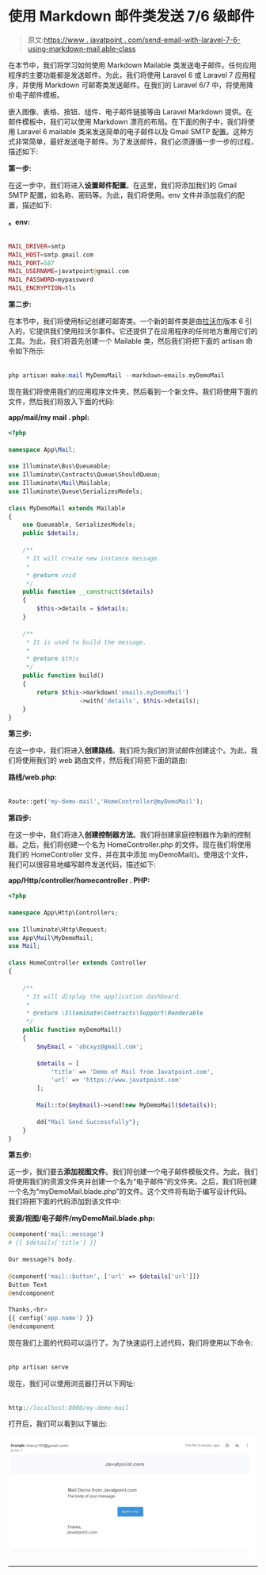 # 使用 Markdown 邮件类发送 7/6 级邮件

> 原文:[https://www . javatpoint . com/send-email-with-laravel-7-6-using-markdown-mail able-class](https://www.javatpoint.com/send-email-with-laravel-7-6-using-markdown-mailable-class)

在本节中，我们将学习如何使用 Markdown Mailable 类发送电子邮件。任何应用程序的主要功能都是发送邮件。为此，我们将使用 Laravel 6 或 Laravel 7 应用程序，并使用 Markdown 可邮寄类发送邮件。在我们的 Laravel 6/7 中，将使用降价电子邮件模板。

嵌入图像、表格、按钮、组件、电子邮件链接等由 Laravel Markdown 提供。在邮件模板中，我们可以使用 Markdown 漂亮的布局。在下面的例子中，我们将使用 Laravel 6 mailable 类来发送简单的电子邮件以及 Gmail SMTP 配置。这种方式非常简单，最好发送电子邮件。为了发送邮件，我们必须遵循一步一步的过程，描述如下:

**第一步:**

在这一步中，我们将进入**设置邮件配置**。在这里，我们将添加我们的 Gmail SMTP 配置，如名称、密码等。为此，我们将使用。env 文件并添加我们的配置，描述如下:

**。env:**

```php

MAIL_DRIVER=smtp
MAIL_HOST=smtp.gmail.com
MAIL_PORT=587
MAIL_USERNAME=javatpoint@gmail.com
MAIL_PASSWORD=mypassword
MAIL_ENCRYPTION=tls

```

**第二步:**

在本节中，我们将使用标记创建可邮寄类。一个新的邮件类是由[拉沃尔](https://www.javatpoint.com/laravel)版本 6 引入的，它提供我们使用拉沃尔事件。它还提供了在应用程序的任何地方重用它们的工具。为此，我们将首先创建一个 Mailable 类，然后我们将把下面的 artisan 命令如下所示:

```php

php artisan make:mail MyDemoMail --markdown=emails.myDemoMail

```

现在我们将使用我们的应用程序文件夹，然后看到一个新文件。我们将使用下面的文件，然后我们将放入下面的代码:

**app/mail/my mail . phpl:**

```php
<?php

namespace App\Mail;

use Illuminate\Bus\Queueable;
use Illuminate\Contracts\Queue\ShouldQueue;
use Illuminate\Mail\Mailable;
use Illuminate\Queue\SerializesModels;

class MyDemoMail extends Mailable
{
    use Queueable, SerializesModels;
    public $details;

    /**
     * It will create new instance message.
     *
     * @return void
     */
    public function __construct($details)
    {
        $this->details = $details;
    }

    /**
     * It is used to build the message.
     *
     * @return $this
     */
    public function build()
    {
        return $this->markdown('emails.myDemoMail')
                    ->with('details', $this->details);
    }
}

```

**第三步:**

在这一步中，我们将进入**创建路线**。我们将为我们的测试邮件创建这个。为此，我们将使用我们的 web 路由文件，然后我们将把下面的路由:

**路线/web.php:**

```php

Route::get('my-demo-mail','HomeController@myDemoMail');

```

**第四步:**

在这一步中，我们将进入**创建控制器方法**。我们将创建家庭控制器作为新的控制器。之后，我们将创建一个名为 HomeController.php 的文件。现在我们将使用我们的 HomeController 文件，并在其中添加 myDemoMail()。使用这个文件，我们可以很容易地编写邮件发送代码，描述如下:

**app/Http/controller/homecontroller . PHP:**

```php
<?php

namespace App\Http\Controllers;

use Illuminate\Http\Request;
use App\Mail\MyDemoMail;
use Mail;

class HomeController extends Controller
{

    /**
     * It will display the application dashboard.
     *
     * @return \Illuminate\Contracts\Support\Renderable
     */
    public function myDemoMail()
    {
        $myEmail = 'abcxyz@gmail.com';

        $details = [
            'title' => 'Demo of Mail from Javatpoint.com',
            'url' => 'https://www.javatpoint.com'
        ];

        Mail::to($myEmail)->send(new MyDemoMail($details));

        dd("Mail Send Successfully");
    }
}

```

**第五步:**

这一步，我们要去**添加视图文件**。我们将创建一个电子邮件模板文件。为此，我们将使用我们的资源文件夹并创建一个名为“电子邮件”的文件夹。之后，我们将创建一个名为“myDemoMail.blade.php”的文件。这个文件将有助于编写设计代码。我们将把下面的代码添加到该文件中:

**资源/视图/电子邮件/myDemoMail.blade.php:**

```php
@component('mail::message')
# {{ $details['title'] }}

Our message?s body. 

@component('mail::button', ['url' => $details['url']])
Button Text
@endcomponent

Thanks,<br>
{{ config('app.name') }}
@endcomponent

```

现在我们上面的代码可以运行了。为了快速运行上述代码，我们将使用以下命令:

```php

php artisan serve

```

现在，我们可以使用浏览器打开以下网址:

```php

http://localhost:8000/my-demo-mail

```

打开后，我们可以看到以下输出:

![Send Email with Laravel 7/6 using Markdown Mailable Class](img/def12d21c9dfb11386befc9a66cd880c.png)

* * *